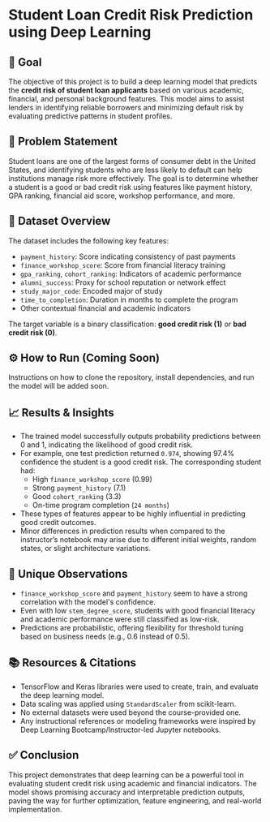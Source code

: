 # Student Loan Credit Risk Prediction using Deep Learning

## 📌 Goal

The objective of this project is to build a deep learning model that predicts the **credit risk of student loan applicants** based on various academic, financial, and personal background features. This model aims to assist lenders in identifying reliable borrowers and minimizing default risk by evaluating predictive patterns in student profiles.

## 🧠 Problem Statement

Student loans are one of the largest forms of consumer debt in the United States, and identifying students who are less likely to default can help institutions manage risk more effectively. The goal is to determine whether a student is a good or bad credit risk using features like payment history, GPA ranking, financial aid score, workshop performance, and more.

## 🧪 Dataset Overview

The dataset includes the following key features:
- `payment_history`: Score indicating consistency of past payments
- `finance_workshop_score`: Score from financial literacy training
- `gpa_ranking`, `cohort_ranking`: Indicators of academic performance
- `alumni_success`: Proxy for school reputation or network effect
- `study_major_code`: Encoded major of study
- `time_to_completion`: Duration in months to complete the program
- Other contextual financial and academic indicators

The target variable is a binary classification: **good credit risk (1)** or **bad credit risk (0)**.

## ⚙️ How to Run (Coming Soon)

Instructions on how to clone the repository, install dependencies, and run the model will be added soon.

## 📈 Results & Insights

- The trained model successfully outputs probability predictions between 0 and 1, indicating the likelihood of good credit risk.
- For example, one test prediction returned `0.974`, showing 97.4% confidence the student is a good credit risk. The corresponding student had:
  - High `finance_workshop_score` (0.99)
  - Strong `payment_history` (7.1)
  - Good `cohort_ranking` (3.3)
  - On-time program completion (`24 months`)
- These types of features appear to be highly influential in predicting good credit outcomes.
- Minor differences in prediction results when compared to the instructor’s notebook may arise due to different initial weights, random states, or slight architecture variations.

## 📌 Unique Observations

- `finance_workshop_score` and `payment_history` seem to have a strong correlation with the model's confidence.
- Even with low `stem_degree_score`, students with good financial literacy and academic performance were still classified as low-risk.
- Predictions are probabilistic, offering flexibility for threshold tuning based on business needs (e.g., 0.6 instead of 0.5).

## 📚 Resources & Citations

- TensorFlow and Keras libraries were used to create, train, and evaluate the deep learning model.
- Data scaling was applied using `StandardScaler` from scikit-learn.
- No external datasets were used beyond the course-provided one.
- Any instructional references or modeling frameworks were inspired by Deep Learning Bootcamp/Instructor-led Jupyter notebooks.

## ✅ Conclusion

This project demonstrates that deep learning can be a powerful tool in evaluating student credit risk using academic and financial indicators. The model shows promising accuracy and interpretable prediction outputs, paving the way for further optimization, feature engineering, and real-world implementation.
